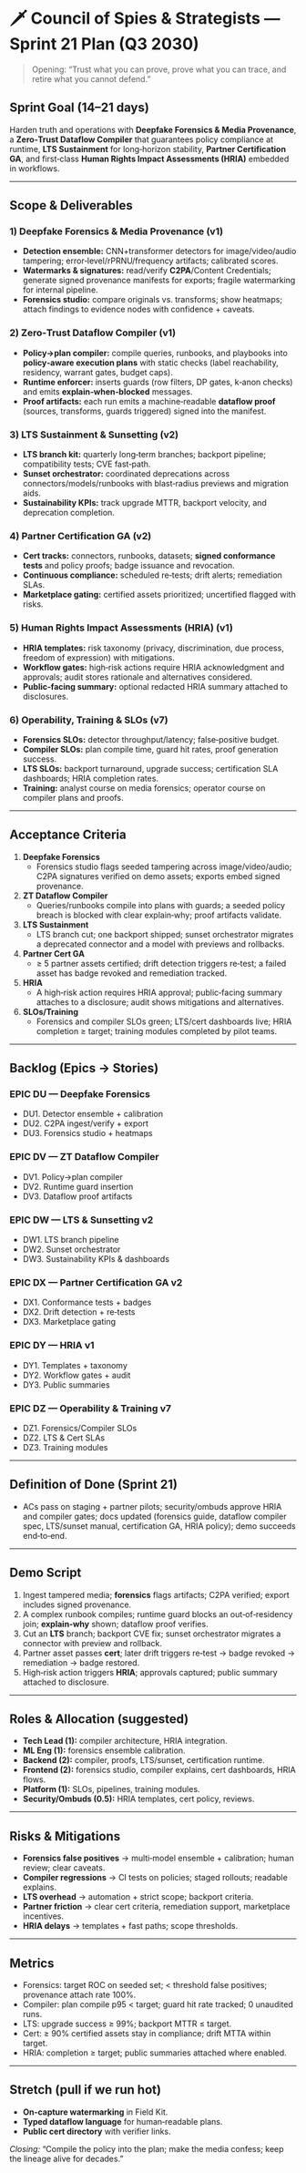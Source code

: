 # 🗡️ Council of Spies & Strategists — Sprint 21 Plan (Q3 2030)

> Opening: “Trust what you can prove, prove what you can trace, and retire what you cannot defend.”

## Sprint Goal (14–21 days)
Harden truth and operations with **Deepfake Forensics & Media Provenance**, a **Zero‑Trust Dataflow Compiler** that guarantees policy compliance at runtime, **LTS Sustainment** for long‑horizon stability, **Partner Certification GA**, and first‑class **Human Rights Impact Assessments (HRIA)** embedded in workflows.

---
## Scope & Deliverables

### 1) Deepfake Forensics & Media Provenance (v1)
- **Detection ensemble:** CNN+transformer detectors for image/video/audio tampering; error‑level/rPRNU/frequency artifacts; calibrated scores.
- **Watermarks & signatures:** read/verify **C2PA**/Content Credentials; generate signed provenance manifests for exports; fragile watermarking for internal pipeline.
- **Forensics studio:** compare originals vs. transforms; show heatmaps; attach findings to evidence nodes with confidence + caveats.

### 2) Zero‑Trust Dataflow Compiler (v1)
- **Policy→plan compiler:** compile queries, runbooks, and playbooks into **policy‑aware execution plans** with static checks (label reachability, residency, warrant gates, budget caps).
- **Runtime enforcer:** inserts guards (row filters, DP gates, k‑anon checks) and emits **explain‑when‑blocked** messages.
- **Proof artifacts:** each run emits a machine‑readable **dataflow proof** (sources, transforms, guards triggered) signed into the manifest.

### 3) LTS Sustainment & Sunsetting (v2)
- **LTS branch kit:** quarterly long‑term branches; backport pipeline; compatibility tests; CVE fast‑path.
- **Sunset orchestrator:** coordinated deprecations across connectors/models/runbooks with blast‑radius previews and migration aids.
- **Sustainability KPIs:** track upgrade MTTR, backport velocity, and deprecation completion.

### 4) Partner Certification GA (v2)
- **Cert tracks:** connectors, runbooks, datasets; **signed conformance tests** and policy proofs; badge issuance and revocation.
- **Continuous compliance:** scheduled re‑tests; drift alerts; remediation SLAs.
- **Marketplace gating:** certified assets prioritized; uncertified flagged with risks.

### 5) Human Rights Impact Assessments (HRIA) (v1)
- **HRIA templates:** risk taxonomy (privacy, discrimination, due process, freedom of expression) with mitigations.
- **Workflow gates:** high‑risk actions require HRIA acknowledgment and approvals; audit stores rationale and alternatives considered.
- **Public‑facing summary:** optional redacted HRIA summary attached to disclosures.

### 6) Operability, Training & SLOs (v7)
- **Forensics SLOs:** detector throughput/latency; false‑positive budget.
- **Compiler SLOs:** plan compile time, guard hit rates, proof generation success.
- **LTS SLOs:** backport turnaround, upgrade success; certification SLA dashboards; HRIA completion rates.
- **Training:** analyst course on media forensics; operator course on compiler plans and proofs.

---
## Acceptance Criteria
1. **Deepfake Forensics**
   - Forensics studio flags seeded tampering across image/video/audio; C2PA signatures verified on demo assets; exports embed signed provenance.
2. **ZT Dataflow Compiler**
   - Queries/runbooks compile into plans with guards; a seeded policy breach is blocked with clear explain‑why; proof artifacts validate.
3. **LTS Sustainment**
   - LTS branch cut; one backport shipped; sunset orchestrator migrates a deprecated connector and a model with previews and rollbacks.
4. **Partner Cert GA**
   - ≥ 5 partner assets certified; drift detection triggers re‑test; a failed asset has badge revoked and remediation tracked.
5. **HRIA**
   - A high‑risk action requires HRIA approval; public‑facing summary attaches to a disclosure; audit shows mitigations and alternatives.
6. **SLOs/Training**
   - Forensics and compiler SLOs green; LTS/cert dashboards live; HRIA completion ≥ target; training modules completed by pilot teams.

---
## Backlog (Epics → Stories)
### EPIC DU — Deepfake Forensics
- DU1. Detector ensemble + calibration
- DU2. C2PA ingest/verify + export
- DU3. Forensics studio + heatmaps

### EPIC DV — ZT Dataflow Compiler
- DV1. Policy→plan compiler
- DV2. Runtime guard insertion
- DV3. Dataflow proof artifacts

### EPIC DW — LTS & Sunsetting v2
- DW1. LTS branch pipeline
- DW2. Sunset orchestrator
- DW3. Sustainability KPIs & dashboards

### EPIC DX — Partner Certification GA v2
- DX1. Conformance tests + badges
- DX2. Drift detection + re‑tests
- DX3. Marketplace gating

### EPIC DY — HRIA v1
- DY1. Templates + taxonomy
- DY2. Workflow gates + audit
- DY3. Public summaries

### EPIC DZ — Operability & Training v7
- DZ1. Forensics/Compiler SLOs
- DZ2. LTS & Cert SLAs
- DZ3. Training modules

---
## Definition of Done (Sprint 21)
- ACs pass on staging + partner pilots; security/ombuds approve HRIA and compiler gates; docs updated (forensics guide, dataflow compiler spec, LTS/sunset manual, certification GA, HRIA policy); demo succeeds end‑to‑end.

---
## Demo Script
1. Ingest tampered media; **forensics** flags artifacts; C2PA verified; export includes signed provenance.
2. A complex runbook compiles; runtime guard blocks an out‑of‑residency join; **explain‑why** shown; dataflow proof verifies.
3. Cut an **LTS** branch; backport CVE fix; sunset orchestrator migrates a connector with preview and rollback.
4. Partner asset passes **cert**; later drift triggers re‑test → badge revoked → remediation → badge restored.
5. High‑risk action triggers **HRIA**; approvals captured; public summary attached to disclosure.

---
## Roles & Allocation (suggested)
- **Tech Lead (1):** compiler architecture, HRIA integration.
- **ML Eng (1):** forensics ensemble calibration.
- **Backend (2):** compiler, proofs, LTS/sunset, certification runtime.
- **Frontend (2):** forensics studio, compiler explains, cert dashboards, HRIA flows.
- **Platform (1):** SLOs, pipelines, training modules.
- **Security/Ombuds (0.5):** HRIA templates, cert policy, reviews.

---
## Risks & Mitigations
- **Forensics false positives** → multi‑model ensemble + calibration; human review; clear caveats.
- **Compiler regressions** → CI tests on policies; staged rollouts; readable explains.
- **LTS overhead** → automation + strict scope; backport criteria.
- **Partner friction** → clear cert criteria, remediation support, marketplace incentives.
- **HRIA delays** → templates + fast paths; scope thresholds.

---
## Metrics
- Forensics: target ROC on seeded set; < threshold false positives; provenance attach rate 100%.
- Compiler: plan compile p95 < target; guard hit rate tracked; 0 unaudited runs.
- LTS: upgrade success ≥ 99%; backport MTTR ≤ target.
- Cert: ≥ 90% certified assets stay in compliance; drift MTTA within target.
- HRIA: completion ≥ target; public summaries attached where enabled.

---
## Stretch (pull if we run hot)
- **On‑capture watermarking** in Field Kit.
- **Typed dataflow language** for human‑readable plans.
- **Public cert directory** with verifier links.

*Closing:* “Compile the policy into the plan; make the media confess; keep the lineage alive for decades.”

